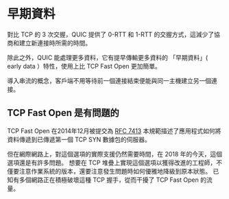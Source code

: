 # 早期資料

對比 TCP 的 3 次交握，QUIC 提供了 0-RTT 和 1-RTT 的交握方式，這減少了協商和建立新連接時所需的時間。

除此之外，QUIC 能處理更多資料，它有提早傳輸更多資料的 「早期資料」( early data ）特性，使用上比 TCP Fast Open 更加簡單。

導入串流的概念，客戶端不用等待前一個連接結束便能與同一主機建立另一個連接。

## TCP Fast Open 是有問題的

TCP Fast Open 在2014年12月被提交為 [RFC 7413](https://tools.ietf.org/html/rfc7413)
本規範描述了應用程式如何將資料傳遞到已傳遞第一個 TCP SYN 數據包的伺服器。

但在網際網路上，對這個選項的實際支援仍然需要時間，在 2018 年的今天，這個選項還是有許多問題。
想要在 TCP 堆疊上實現這個選項以獲得改進的工程師，不僅要注意作業系統的版本，還要注意發生問題時如何優雅地降級到原本狀態。
已知有多個網路正在積極破壞這種 TCP 握手，從而干擾了 TCP Fast Open 的流量。
